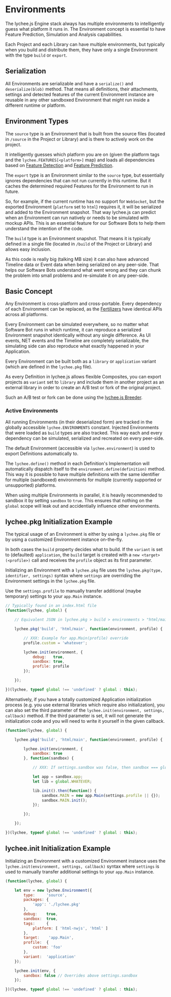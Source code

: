 
# Environments

The lychee.js Engine stack always has multiple environments
to intelligently guess what platform it runs in. The
Environment concept is essential to have Feature Prediction,
Simulation and Analysis capabilities.

Each Project and each Library can have multiple environments,
but typically when you build and distribute them, they have
only a single Environment with the type `build` or `export`.


## Serialization

All Environments are serializable and have a `serialize()`
and `deserialize(blob)` method. That means all definitions,
their attachments, settings and detected features of the
current Environment instance are reusable in any other
sandboxed Environment that might run inside a different
runtime or platform.


## Environment Types

The `source` type is an Environment that is built from the
source files (located in `/source` in the Project or Library)
and is there to actively work on the project.

It intelligently guesses which platform you are on (given the
platform tags and the `lychee.FEATURES[<platform>]` map)
and loads all dependencies based on [Feature Detection](./Feature-Detection.md)
and [Feature Prediction](./Feature-Prediction.md).

The `export` type is an Environment similar to the `source`
type, but essentially ignores dependencies that can not run
currently in this runtime. But it caches the determined
required Features for the Environment to run in future.

So, for example, if the current runtime has no support for
`WebSocket`, but the exported Environment (`platform` set
to `html`) requires it, it will be serialized and added to
the Environment snapshot. That way lychee.js can predict
when an Environment can run natively or needs to be
simulated with mockup APIs. This is an essential feature
for our Software Bots to help them understand the intention
of the code.

The `build` type is an Environment snapshot. That means it
is typically defined in a single file (located in `/build`
of the Project or Library) and allows easy inclusion.

As this code is really big (talking MB size) it can also have
advanced Timeline data or Event data when being serialized
on any peer-side. That helps our Software Bots understand
what went wrong and they can chunk the problem into small
problems and re-simulate it on any peer-side.


## Basic Concept

Any Environment is cross-platform and cross-portable. Every
dependency of each Environment can be replaced, as the
[Fertilizers](./Fertilizers.md) have identical APIs across
all platforms.

Every Environment can be simulated everywhere, so no matter
what Software Bot runs in which runtime, it can reproduce a
serialized Environment snapshot identically without any
single difference. As UI events, NET events and the Timeline
are completely serializable, the simulating side can also
reproduce what exactly happened in your Application.

Every Environment can be built both as a `library` or
`application` variant (which are defined in the `lychee.pkg`
file).

As every Definition in lychee.js allows flexible Composites,
you can export projects as `variant` set to `library` and
include them in another project as an external library in
order to create an A/B test or fork of the original project.

Such an A/B test or fork can be done using the [lychee.js Breeder](../software-bots/lycheejs-breeder.md).


### Active Environments

All running Environments (in their deserialized form) are
tracked in the globally accessible `lychee.ENVIRONMENTS`
constant. Injected Environments that were loaded as `build`
types are also tracked. This way each and every dependency
can be simulated, serialized and recreated on every peer-side.

The default Environment (accessible via `lychee.environment`)
is used to export Definitions automatically to.

The `lychee.define()` method in each Definition's Implementation
will automatically dispatch itself to the `environment.define(definition)`
method. This way it is possible to have multiple definitions
with the same identifier for multiple (sandboxed) environments
for multiple (currently supported or unsupported) platforms.

When using multiple Environments in parallel, it is heavily
recommended to sandbox it by setting `sandbox` to `true`.
This ensures that nothing on the `global` scope will leak
out and accidentially influence other environments.


## lychee.pkg Initialization Example

The typical usage of an Environment is either by using a
`lychee.pkg` file or by using a customized Environment
instance on-the-fly.

In both cases the `build` property decides what to build.
If the `variant` is set to (defaulted) `application`, the
`build` target is created with a `new <target>(<profile>)`
call and receives the `profile` object as its first parameter.

Initializing an Environment with a `lychee.pkg` file uses
the `lychee.pkg(type, identifier, settings)` syntax where
`settings` are overriding the Environment settings in the
`lychee.pkg` file.

Use the `settings.profile` to manually transfer additional
(maybe temporary) settings to your `app.Main` instance.

```javascript
// Typically found in an index.html file
(function(lychee, global) {

	// Equivalent JSON in lychee.pkg > build > environments > "html/main"

	lychee.pkg('build', 'html/main', function(environment, profile) {

		// XXX: Example for app.Main(profile) override
		profile.custom = 'whatever';

		lychee.init(environment, {
			debug:   true,
			sandbox: true,
			profile: profile
		});

	});

})(lychee, typeof global !== 'undefined' ? global : this);
```

Alternatively, if you have a totally customized Application
initialization process (e.g. you use external libraries
which require also initialization), you can also set the
third parameter of the `lychee.init(environment, settings, callback)`
method. If the third parameter is set, it will not generate
the initialization code and you will need to write it yourself
in the given callback.

```javascript
(function(lychee, global) {

	lychee.pkg('build', 'html/main', function(environment, profile) {

		lychee.init(environment, {
			sandbox: true
		}, function(sandbox) {

			// XXX: If settings.sandbox was false, then sandbox === global

			let app = sandbox.app;
			let lib = global.WHATEVER;

			lib.init().then(function() {
				sandbox.MAIN = new app.Main(settings.profile || {});
				sandbox.MAIN.init();
			});

		});

	});

})(lychee, typeof global !== 'undefined' ? global : this);
```


## lychee.init Initialization Example

Initializing an Environment with a customized Environment instance
uses the `lychee.init(environment, settings, callback)` syntax
where `settings` is used to manually transfer additional settings
to your `app.Main` instance.

```javascript
(function(lychee, global) {

	let env = new lychee.Environment({
		type:     'source',
		packages: {
			'app': './lychee.pkg'
		},
		debug:    true,
		sandbox:  true,
		tags:     {
			platform: [ 'html-nwjs', 'html' ]
		},
		target:    'app.Main',
		profile:  {
			custom: 'foo'
		},
		variant:  'application'
	});

	lychee.init(env, {
		sandbox: false // Overrides above settings.sandbox
	});

})(lychee, typeof global !== 'undefined' ? global : this);
```

